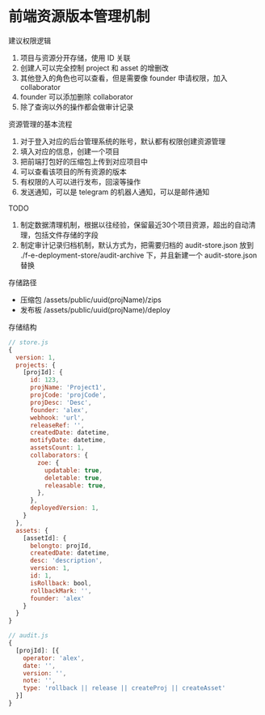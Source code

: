 # 前端资源版本管理机制

建议权限逻辑

1. 项目与资源分开存储，使用 ID 关联
2. 创建人可以完全控制 project 和 asset 的增删改
3. 其他登入的角色也可以查看，但是需要像 founder 申请权限，加入 collaborator
4. founder 可以添加删除 collaborator
5. 除了查询以外的操作都会做审计记录

资源管理的基本流程

1. 对于登入对应的后台管理系统的账号，默认都有权限创建资源管理
2. 填入对应的信息，创建一个项目
3. 把前端打包好的压缩包上传到对应项目中
4. 可以查看该项目的所有资源的版本
5. 有权限的人可以进行发布，回滚等操作
6. 发送通知，可以是 telegram 的机器人通知，可以是邮件通知

TODO

1. 制定数据清理机制，根据以往经验，保留最近30个项目资源，超出的自动清理，包括文件存储的字段
2. 制定审计记录归档机制，默认方式为，把需要归档的 audit-store.json 放到 ./f-e-deployment-store/audit-archive 下，并且新建一个 audit-store.json 替换

存储路径

- 压缩包 /assets/public/uuid(projName)/zips
- 发布板 /assets/public/uuid(projName)/deploy

存储结构

```js
// store.js
{
  version: 1,
  projects: {
    [projId]: {
      id: 123,
      projName: 'Project1',
      projCode: 'projCode',
      projDesc: 'Desc',
      founder: 'alex',
      webhook: 'url',
      releaseRef: '',
      createdDate: datetime,
      motifyDate: datetime,
      assetsCount: 1,
      collaborators: {
        zoe: {
          updatable: true,
          deletable: true,
          releasable: true,
        },
      },
      deployedVersion: 1,
    }
  },
  assets: {
    [assetId]: {
      belongto: projId,
      createdDate: datetime,
      desc: 'description',
      version: 1,
      id: 1,
      isRollback: bool,
      rollbackMark: '',
      founder: 'alex'
    }
  }
}
```

```js
// audit.js
{
  [projId]: [{
    operator: 'alex',
    date: '',
    version: '',
    note: '',
    type: 'rollback || release || createProj || createAsset'
  }]
}
```